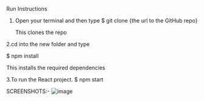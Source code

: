 Run Instructions

1. Open your terminal and then type
   $ git clone {the url to the GitHub repo}
   
   This clones the repo

2.cd into the new folder and type

  $ npm install

  This installs the required dependencies

3.To run the React project.
  $ npm start

SCREENSHOTS:-
![image](https://user-images.githubusercontent.com/64189121/132038425-664f9979-914e-43b4-9490-841a2a6286b6.png)








